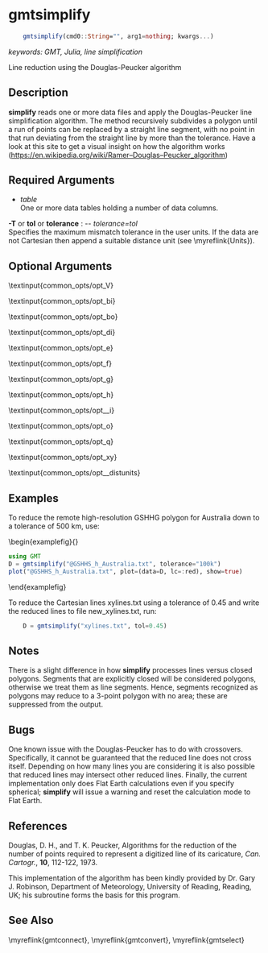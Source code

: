 # gmtsimplify

```julia
	gmtsimplify(cmd0::String="", arg1=nothing; kwargs...)
```

*keywords: GMT, Julia, line simplification*

Line reduction using the Douglas-Peucker algorithm

Description
-----------

**simplify** reads one or more data files and apply the Douglas-Peucker line simplification algorithm.
The method recursively subdivides a polygon until a run of points can be replaced by a straight line
segment, with no point in that run deviating from the straight line by more than the tolerance.
Have a look at this site to get a visual insight on how the algorithm works
(https://en.wikipedia.org/wiki/Ramer–Douglas–Peucker_algorithm)

Required Arguments
------------------

- *table*\
    One or more data tables holding a number of data columns.

**-T** or **tol** or **tolerance** : -- *tolerance=tol*\
    Specifies the maximum mismatch tolerance in the user units. If the data are not Cartesian then
    append a suitable distance unit (see \myreflink{Units}).

Optional Arguments
------------------

\textinput{common_opts/opt_V}

\textinput{common_opts/opt_bi}

\textinput{common_opts/opt_bo}

\textinput{common_opts/opt_di}

\textinput{common_opts/opt_e}

\textinput{common_opts/opt_f}

\textinput{common_opts/opt_g}

\textinput{common_opts/opt_h}

\textinput{common_opts/opt__i}

\textinput{common_opts/opt_o}

\textinput{common_opts/opt_q}

\textinput{common_opts/opt_xy}

\textinput{common_opts/opt__distunits}

Examples
--------

To reduce the remote high-resolution GSHHG polygon for Australia down to
a tolerance of 500 km, use:

\begin{examplefig}{}
```julia
using GMT
D = gmtsimplify("@GSHHS_h_Australia.txt", tolerance="100k")
plot("@GSHHS_h_Australia.txt", plot=(data=D, lc=:red), show=true)
```
\end{examplefig}

To reduce the Cartesian lines xylines.txt using a tolerance of 0.45 and
write the reduced lines to file new_xylines.txt, run:

```julia
    D = gmtsimplify("xylines.txt", tol=0.45)
```

Notes
-----

There is a slight difference in how **simplify** processes lines versus closed polygons.
Segments that are explicitly closed will be considered polygons, otherwise we treat them
as line segments.  Hence, segments recognized as polygons may reduce to a 3-point polygon
with no area; these are suppressed from the output.

Bugs
----

One known issue with the Douglas-Peucker has to do with crossovers. Specifically, it cannot
be guaranteed that the reduced line does not cross itself. Depending on how many lines you
are considering it is also possible that reduced lines may intersect other reduced lines.
Finally, the current implementation only does Flat Earth calculations even if you specify
spherical; **simplify** will issue a warning and reset the calculation mode to Flat Earth.

References
----------

Douglas, D. H., and T. K. Peucker, Algorithms for the reduction of the
number of points required to represent a digitized line of its
caricature, *Can. Cartogr.*, **10**, 112-122, 1973.

This implementation of the algorithm has been kindly provided by Dr.
Gary J. Robinson, Department of Meteorology, University of Reading, Reading, UK;
his subroutine forms the basis for this program.

See Also
--------

\myreflink{gmtconnect},
\myreflink{gmtconvert},
\myreflink{gmtselect}
